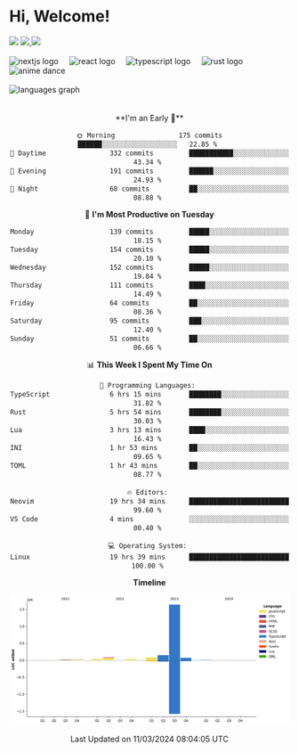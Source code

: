 <div align="center">
  <h1 align="left">
    Hi, Welcome!
  </h1>
  <div align="left">
    <div>
      <img src="https://img.shields.io/github/followers/kraken-afk.svg?style=social&label=Follow&maxAge=2592000" />
      <a href="https://twitter.com/trshppl">
        <img src="https://img.shields.io/twitter/follow/trshppl" />
      </a>
      <a href="https://nv-me.vercel.app">
        <img src="https://img.shields.io/badge/visit-my_site-blue" />
      </a>
    </div>
    <br />
    <div>
      <img src="https://skillicons.dev/icons?i=nextjs" height="40" alt="nextjs logo" />
      <img width="12" />
      <img src="https://skillicons.dev/icons?i=react" height="40" alt="react logo" />
      <img width="12" />
      <img src="https://skillicons.dev/icons?i=ts" height="40" alt="typescript logo" />
      <img width="12" />
      <img src="https://skillicons.dev/icons?i=rust" height="40" alt="rust logo" />
      <img src="https://media.tenor.com/sbvSVkB_hq8AAAAi/anime-dens.gif" alt="anime dance" height="40" />
    </div>
    <br />
    <div>
      <img src="https://github-readme-stats.vercel.app/api/top-langs?username=kraken-afk&locale=en&hide_title=false&layout=compact&card_width=320&langs_count=6&theme=rose_pine&hide_border=true&order=2" height="150" alt="languages graph" />
    </div>
  </div>
  <br />
  <br/>
  <!--START_SECTION:waka-->
**I'm an Early 🐤** 

```text
🌞 Morning                175 commits         ██████░░░░░░░░░░░░░░░░░░░   22.85 % 
🌆 Daytime                332 commits         ███████████░░░░░░░░░░░░░░   43.34 % 
🌃 Evening                191 commits         ██████░░░░░░░░░░░░░░░░░░░   24.93 % 
🌙 Night                  68 commits          ██░░░░░░░░░░░░░░░░░░░░░░░   08.88 % 
```
📅 **I'm Most Productive on Tuesday** 

```text
Monday                   139 commits         █████░░░░░░░░░░░░░░░░░░░░   18.15 % 
Tuesday                  154 commits         █████░░░░░░░░░░░░░░░░░░░░   20.10 % 
Wednesday                152 commits         █████░░░░░░░░░░░░░░░░░░░░   19.84 % 
Thursday                 111 commits         ████░░░░░░░░░░░░░░░░░░░░░   14.49 % 
Friday                   64 commits          ██░░░░░░░░░░░░░░░░░░░░░░░   08.36 % 
Saturday                 95 commits          ███░░░░░░░░░░░░░░░░░░░░░░   12.40 % 
Sunday                   51 commits          ██░░░░░░░░░░░░░░░░░░░░░░░   06.66 % 
```


📊 **This Week I Spent My Time On** 

```text
💬 Programming Languages: 
TypeScript               6 hrs 15 mins       ████████░░░░░░░░░░░░░░░░░   31.82 % 
Rust                     5 hrs 54 mins       ████████░░░░░░░░░░░░░░░░░   30.03 % 
Lua                      3 hrs 13 mins       ████░░░░░░░░░░░░░░░░░░░░░   16.43 % 
INI                      1 hr 53 mins        ██░░░░░░░░░░░░░░░░░░░░░░░   09.65 % 
TOML                     1 hr 43 mins        ██░░░░░░░░░░░░░░░░░░░░░░░   08.77 % 

🔥 Editors: 
Neovim                   19 hrs 34 mins      █████████████████████████   99.60 % 
VS Code                  4 mins              ░░░░░░░░░░░░░░░░░░░░░░░░░   00.40 % 

💻 Operating System: 
Linux                    19 hrs 39 mins      █████████████████████████   100.00 % 
```

**Timeline**

![Lines of Code chart](https://raw.githubusercontent.com/kraken-afk/kraken-afk/main/assets/bar_graph.png)


 Last Updated on 11/03/2024 08:04:05 UTC
<!--END_SECTION:waka-->
</div>
<br />